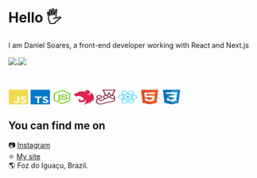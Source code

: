 # Hello 🖐

I am Daniel Soares, a front-end developer working with React and Next.js

<div style="display: inline_block; margin-bottom: 32px;">
  <a href="https://github.com/dsoaress">
    <img align="center" src="https://github-readme-stats.vercel.app/api?username=dsoaress&show_icons=true&theme=dracula&include_all_commits=true&count_private=true&show_icons=true" />
  </a>
  
  <a href="https://github.com/dsoaress">
    <img align="center" src="https://github-readme-stats.vercel.app/api/top-langs/?username=dsoaress&theme=dracula&layout=compact" />
  </a>
</div>

<br />

<div>
  <img align="center" alt="Js" height="30" width="40" src="https://raw.githubusercontent.com/devicons/devicon/master/icons/javascript/javascript-plain.svg" />
  <img align="center" alt="Ts" height="30" width="40" src="https://raw.githubusercontent.com/devicons/devicon/master/icons/typescript/typescript-plain.svg" />
  <img align="center" alt="Node" height="30" width="40" src="https://raw.githubusercontent.com/devicons/devicon/master/icons/nodejs/nodejs-original.svg" />
  <img align="center" alt="Nest.js" height="30" width="40" src="https://raw.githubusercontent.com/devicons/devicon/master/icons/nestjs/nestjs-plain.svg" />
  <img align="center" alt="Jest" height="30" width="40" src="https://raw.githubusercontent.com/devicons/devicon/master/icons/jest/jest-plain.svg" />
  <img align="center" alt="React" height="30" width="40" src="https://raw.githubusercontent.com/devicons/devicon/master/icons/react/react-original.svg" />
  <img align="center" alt="HTML" height="30" width="40" src="https://raw.githubusercontent.com/devicons/devicon/master/icons/html5/html5-original.svg" />
  <img align="center" alt="CSS" height="30" width="40" src="https://raw.githubusercontent.com/devicons/devicon/master/icons/css3/css3-original.svg" />
</div>

## You can find me on

📷 [Instagram](https://instagram.com/dansoares)  
⚛️ [My site](https://dsoares.me)  
🌎 Foz do Iguaçu, Brazil.
